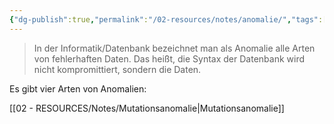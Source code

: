 ```yaml
---
{"dg-publish":true,"permalink":"/02-resources/notes/anomalie/","tags":["informatik/datenbank","informatik"],"noteIcon":"","updated":"2025-09-10T16:38:16.632+02:00"}
---
```


>In der Informatik/Datenbank bezeichnet man als Anomalie alle Arten von fehlerhaften Daten.
>Das heißt, die Syntax der Datenbank wird nicht kompromittiert, sondern die Daten.

Es gibt vier Arten von Anomalien:

[[02 - RESOURCES/Notes/Mutationsanomalie\|Mutationsanomalie]]